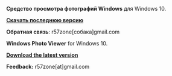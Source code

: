 **Средство просмотра фотографий Windows** для Windows 10.<br>

**[Скачать последнюю версию](https://github.com/r57zone/Standart-viewer-Windows-10/releases)**

**Обратная связь**: r57zone[собака]gmail.com

**Windows Photo Viewer** for Windows 10.

**[Download the latest version](https://github.com/r57zone/Standart-viewer-Windows-10/releases/)**

**Feedback:** r57zone[at]gmail.com